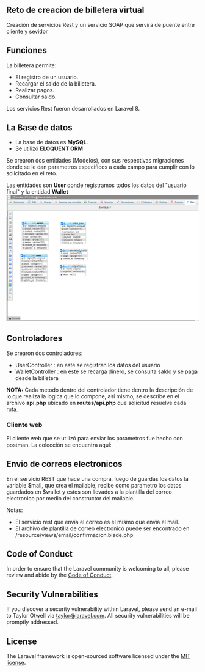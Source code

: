 ## Reto de creacion de billetera virtual

Creación de servicios Rest y un servicio SOAP que servira de puente entre cliente y sevidor

## Funciones

La billetera permite:
- El registro de un usuario.
- Recargar el saldo de la billetera.
- Realizar pagos.
- Consultar saldo.

Los servicios Rest fueron desarrollados en Laravel 8.

## La Base de datos

- La base de datos es <strong>MySQL</strong>.
- Se utilizó <strong>ELOQUENT ORM</strong>

Se crearon dos entidades (Modelos), con sus respectivas migraciones donde se le dan parametros especificos a cada campo para cumplir con lo solicitado en el reto.

Las entidades son <strong> User </strong> donde registramos todos los datos del "usuario final" y la entidad <strong> Wallet</strong>
<img src="/public/base-de-datos.png">

## Controladores

Se crearon dos controladores: 
 - UserController   : en este se registran los datos del usuario
 - WalletController : en este se recarga dinero, se consulta saldo y se paga desde la billetera

<strong>NOTA:</strong> Cada metodo dentro del controlador tiene dentro la descripción de lo que realiza la logica que lo compone, así mismo, se describe en el archivo <strong>api.php</strong> ubicado en <strong>routes/api.php</strong> que solicitud resuelve cada ruta.

### Cliente web

El cliente web que se utilizó para enviar los parametros fue hecho con postman. La colección se encuentra aquí:


## Envio de correos electronicos

En el servicio REST que hace una compra, luego de guardas los datos la variable $mail, que crea el mailable, recibe como parametro los datos guardados en $wallet y estos son llevados a la plantilla del correo electronico por medio del constructor del mailable. 

Notas: 
- El servicio rest que envia el correo es el mismo que envia el mail.
- El archivo de plantilla de correo electronico puede ser encontrado en /resource/views/email/confirmacion.blade.php

## Code of Conduct

In order to ensure that the Laravel community is welcoming to all, please review and abide by the [Code of Conduct](https://laravel.com/docs/contributions#code-of-conduct).

## Security Vulnerabilities

If you discover a security vulnerability within Laravel, please send an e-mail to Taylor Otwell via [taylor@laravel.com](mailto:taylor@laravel.com). All security vulnerabilities will be promptly addressed.

## License

The Laravel framework is open-sourced software licensed under the [MIT license](https://opensource.org/licenses/MIT).
